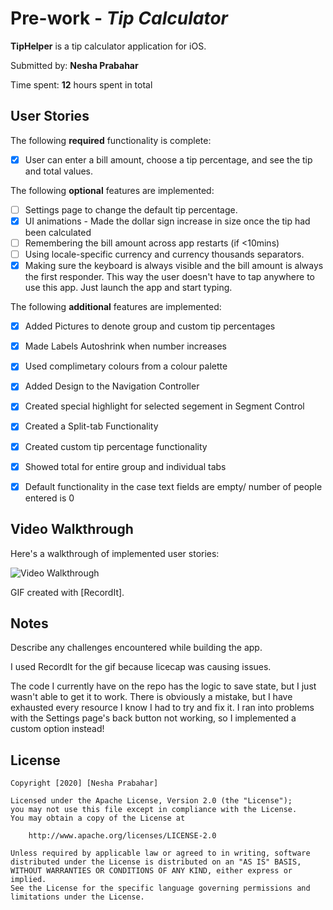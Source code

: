 # Pre-work - *Tip Calculator*

**TipHelper** is a tip calculator application for iOS.

Submitted by: **Nesha Prabahar**

Time spent: **12** hours spent in total

## User Stories

The following **required** functionality is complete:

* [x] User can enter a bill amount, choose a tip percentage, and see the tip and total values.

The following **optional** features are implemented:
* [ ] Settings page to change the default tip percentage.
* [x] UI animations - Made the dollar sign increase in size once the tip had been calculated
* [ ] Remembering the bill amount across app restarts (if <10mins)
* [ ] Using locale-specific currency and currency thousands separators.
* [x] Making sure the keyboard is always visible and the bill amount is always the first responder. This way the user doesn't have to tap anywhere to use this app. Just launch the app and start typing.

The following **additional** features are implemented:

- [x] Added Pictures to denote group and custom tip percentages
- [x] Made Labels Autoshrink when number increases
- [x] Used complimetary colours from a colour palette
- [x] Added Design to the Navigation Controller
- [x] Created special highlight for selected segement in Segment Control
- [x] Created a Split-tab Functionality
- [x] Created custom tip percentage functionality 
- [x] Showed total for entire group and individual tabs
- [x] Default functionality in the case text fields are empty/ number of people entered is 0


## Video Walkthrough 

Here's a walkthrough of implemented user stories:

<img src='http://g.recordit.co/r7r9qeB5hq.gif' title='Video Walkthrough' width='' alt='Video Walkthrough' />

GIF created with [RecordIt].

## Notes

Describe any challenges encountered while building the app.

I used RecordIt for the gif because licecap was causing issues. 

The code I currently have on the repo has the logic to save state, but I just wasn't able to get it to work. There is obviously a mistake, but I have exhausted every resource I know I had to try and fix it. I ran into problems with the Settings page's back button not working, so I implemented a custom option instead!

## License

    Copyright [2020] [Nesha Prabahar]

    Licensed under the Apache License, Version 2.0 (the "License");
    you may not use this file except in compliance with the License.
    You may obtain a copy of the License at

        http://www.apache.org/licenses/LICENSE-2.0

    Unless required by applicable law or agreed to in writing, software
    distributed under the License is distributed on an "AS IS" BASIS,
    WITHOUT WARRANTIES OR CONDITIONS OF ANY KIND, either express or implied.
    See the License for the specific language governing permissions and
    limitations under the License.
